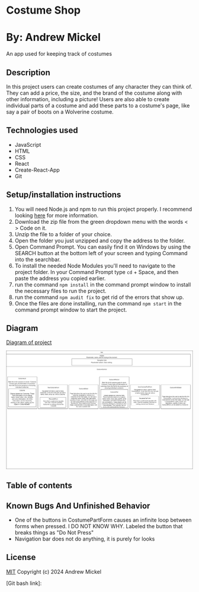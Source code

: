 Costume Shop
=============
By: Andrew Mickel
=============
An app used for keeping track of costumes

Description
----------------
In this project users can create costumes of any character they can think of. They can add a price, the size, and the brand of the costume along with other information, including a picture! Users are also able to create individual parts of a costume and add these parts to a costume's page, like say a pair of boots on a Wolverine costume.

Technologies used
--------------------
* JavaScript
* HTML
* CSS
* React
* Create-React-App
* Git

Setup/installation instructions
---------------------
1. You will need Node.js and npm to run this project properly. I recommend looking [here](https://docs.npmjs.com/downloading-and-installing-node-js-and-npm) for more information.
2. Download the zip file from the green dropdown menu with the words < > Code on it.
3. Unzip the file to a folder of your choice.
4. Open the folder you just unzipped and copy the address to the folder.
5. Open Command Prompt. You can easily find it on Windows by using the SEARCH button at the bottom left of your screen and typing Command into the searchbar.
6. To install the needed Node Modules you'll need to navigate to the project folder. In your Command Prompt type `cd` + Space, and then paste the address you copied earlier.
7. run the command `npm install` in the command prompt window to install the necessary files to run the project.
8. run the command `npm audit fix` to get rid of the errors that show up.
9. Once the files are done installing, run the command `npm start` in the command prompt window to start the project.

Diagram
----------------------
[Diagram of project]

![Image of Diagram](/Program-plan.png)


Table of contents
----------------------


Known Bugs And Unfinished Behavior
--------------------
* One of the buttons in CostumePartForm causes an infinite loop between forms when pressed. I DO NOT KNOW WHY. Labeled the button that breaks things as "Do Not Press"
* Navigation bar does not do anything, it is purely for looks

License
--------------------
[MIT](./LICENSE.txt) Copyright (c) 2024 Andrew Mickel

[Diagram of project]: Program-plan.png
[Git bash link]: 